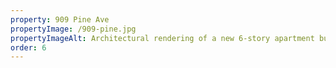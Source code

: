 ```yaml
---
property: 909 Pine Ave
propertyImage: /909-pine.jpg
propertyImageAlt: Architectural rendering of a new 6-story apartment building.
order: 6
---
```



